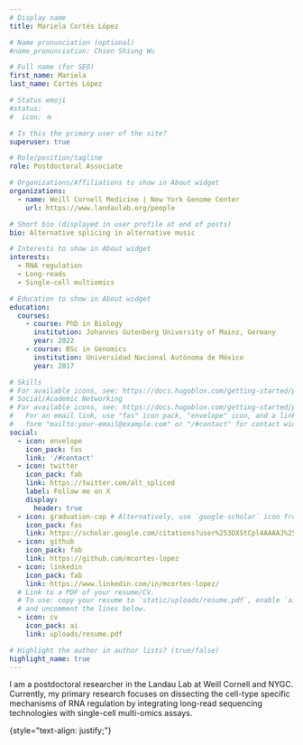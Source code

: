 ```yaml
---
# Display name
title: Mariela Cortés López

# Name pronunciation (optional)
#name_pronunciation: Chien Shiung Wu

# Full name (for SEO)
first_name: Mariela
last_name: Cortés López

# Status emoji
#status:
#  icon: ☕️

# Is this the primary user of the site?
superuser: true

# Role/position/tagline
role: Postdoctoral Associate

# Organizations/Affiliations to show in About widget
organizations:
  - name: Weill Cornell Medicine | New York Genome Center
    url: https://www.landaulab.org/people

# Short bio (displayed in user profile at end of posts)
bio: Alternative splicing in alternative music

# Interests to show in About widget
interests:
  - RNA regulation
  - Long-reads
  - Single-cell multiomics

# Education to show in About widget
education:
  courses:
    - course: PhD in Biology
      institution: Johannes Gutenberg University of Mainz, Germany
      year: 2022
    - course: BSc in Genomics
      institution: Universidad Nacional Autónoma de México
      year: 2017

# Skills
# For available icons, see: https://docs.hugoblox.com/getting-started/page-builder/#icons
# Social/Academic Networking
# For available icons, see: https://docs.hugoblox.com/getting-started/page-builder/#icons
#   For an email link, use "fas" icon pack, "envelope" icon, and a link in the
#   form "mailto:your-email@example.com" or "/#contact" for contact widget.
social:
  - icon: envelope
    icon_pack: fas
    link: '/#contact'
  - icon: twitter
    icon_pack: fab
    link: https://twitter.com/alt_spliced
    label: Follow me on X
    display:
      header: true
  - icon: graduation-cap # Alternatively, use `google-scholar` icon from `ai` icon pack
    icon_pack: fas
    link: https://scholar.google.com/citations?user%253DXStCpl4AAAAJ%2526hl%253Den
  - icon: github
    icon_pack: fab
    link: https://github.com/mcortes-lopez
  - icon: linkedin
    icon_pack: fab
    link: https://www.linkedin.com/in/mcortes-lopez/
  # Link to a PDF of your resume/CV.
  # To use: copy your resume to `static/uploads/resume.pdf`, enable `ai` icons in `params.yaml`,
  # and uncomment the lines below.
  - icon: cv
    icon_pack: ai
    link: uploads/resume.pdf

# Highlight the author in author lists? (true/false)
highlight_name: true
---
```


I am a postdoctoral researcher in the Landau Lab at Weill Cornell and NYGC. Currently, my primary research focuses on dissecting the cell-type specific mechanisms of RNA regulation by integrating long-read sequencing technologies with single-cell multi-omics assays. 

{style="text-align: justify;"}

